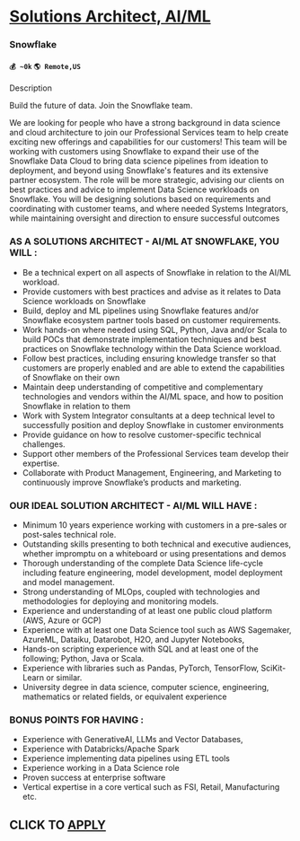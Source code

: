 # [Solutions Architect, AI/ML](https://www.remotewlb.com/apply/solutions-architect-ai-ml-71188)  
### Snowflake  
#### `💰 ~0k` `🌎 Remote,US`  

Description

Build the future of data. Join the Snowflake team.

We are looking for people who have a strong background in data science and cloud architecture to join our Professional Services team to help create exciting new offerings and capabilities for our customers! This team will be working with customers using Snowflake to expand their use of the Snowflake Data Cloud to bring data science pipelines from ideation to deployment, and beyond using Snowflake's features and its extensive partner ecosystem. The role will be more strategic, advising our clients on best practices and advice to implement Data Science workloads on Snowflake. You will be designing solutions based on requirements and coordinating with customer teams, and where needed Systems Integrators, while maintaining oversight and direction to ensure successful outcomes

### AS A SOLUTIONS ARCHITECT - AI/ML AT SNOWFLAKE, YOU WILL :

  * Be a technical expert on all aspects of Snowflake in relation to the AI/ML workload.
  * Provide customers with best practices and advise as it relates to Data Science workloads on Snowflake
  * Build, deploy and ML pipelines using Snowflake features and/or Snowflake ecosystem partner tools based on customer requirements.
  * Work hands-on where needed using SQL, Python, Java and/or Scala to build POCs that demonstrate implementation techniques and best practices on Snowflake technology within the Data Science workload.
  * Follow best practices, including ensuring knowledge transfer so that customers are properly enabled and are able to extend the capabilities of Snowflake on their own
  * Maintain deep understanding of competitive and complementary technologies and vendors within the AI/ML space, and how to position Snowflake in relation to them
  * Work with System Integrator consultants at a deep technical level to successfully position and deploy Snowflake in customer environments
  * Provide guidance on how to resolve customer-specific technical challenges.
  * Support other members of the Professional Services team develop their expertise.
  * Collaborate with Product Management, Engineering, and Marketing to continuously improve Snowflake’s products and marketing.

### OUR IDEAL SOLUTION ARCHITECT - AI/ML WILL HAVE :

  * Minimum 10 years experience working with customers in a pre-sales or post-sales technical role.
  * Outstanding skills presenting to both technical and executive audiences, whether impromptu on a whiteboard or using presentations and demos
  * Thorough understanding of the complete Data Science life-cycle including feature engineering, model development, model deployment and model management.
  * Strong understanding of MLOps, coupled with technologies and methodologies for deploying and monitoring models. 
  * Experience and understanding of at least one public cloud platform (AWS, Azure or GCP)
  * Experience with at least one Data Science tool such as AWS Sagemaker, AzureML, Dataiku, Datarobot, H2O, and Jupyter Notebooks,
  * Hands-on scripting experience with SQL and at least one of the following; Python, Java or Scala.
  * Experience with libraries such as Pandas, PyTorch, TensorFlow, SciKit-Learn or similar.
  * University degree in data science, computer science, engineering, mathematics or related fields, or equivalent experience

### BONUS POINTS FOR HAVING :

  * Experience with GenerativeAI, LLMs and Vector Databases,
  * Experience with Databricks/Apache Spark
  * Experience implementing data pipelines using ETL tools
  * Experience working in a Data Science role
  * Proven success at enterprise software 
  * Vertical expertise in a core vertical such as FSI, Retail, Manufacturing etc.

  
## CLICK TO [APPLY](https://www.remotewlb.com/apply/solutions-architect-ai-ml-71188)

